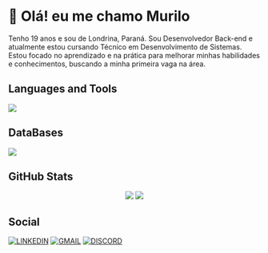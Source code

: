 # 👋 Olá! eu me chamo Murilo

Tenho 19 anos e sou de Londrina, Paraná.
Sou Desenvolvedor Back-end e atualmente estou cursando Técnico em Desenvolvimento de Sistemas.
Estou focado no aprendizado e na prática para melhorar minhas habilidades e conhecimentos, buscando a minha primeira vaga na área.  

## Languages and Tools

<img src="https://skillicons.dev/icons?i=java,js,html,css,git,docker,spring,idea,vscode,postman,github" />

## DataBases

<img src="https://skillicons.dev/icons?i=mysql,postgres,mongo" />

## GitHub Stats

<div align="center">
  
<img src="https://github-readme-stats.vercel.app/api?username=MuriloFelipe-S&theme=tokyonight&hide_border=true&include_all_commits=false&count_private=false"/>

<img src="https://github-readme-streak-stats.herokuapp.com/?user=MuriloFelipe-S&theme=tokyonight&hide_border=true"/>

</div>

## Social

[![LINKEDIN](https://go-skill-icons.vercel.app/api/icons?i=linkedin)](https://www.linkedin.com/in/murilofelipe/)
[![GMAIL](https://skillicons.dev/icons?i=gmail)](mailto:felipemurilo6@gmail.com)
[![DISCORD](https://skillicons.dev/icons?i=discord)](https://discord.com/users/546051667561545739)
